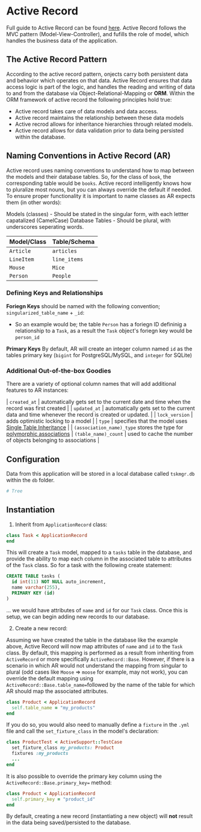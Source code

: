 # Active Record 

Full guide to Active Record can be found [here](https://guides.rubyonrails.org/active_record_basics.html). Active Record follows the MVC pattern (Model-View-Controller), and fufills the role of model, which handles the business data of the application. 

## The Active Record Pattern 
According to the active record pattern, onjects carry both persistent data and behavior which operates on that data. Active Record ensures that data access logic is part of the logic, and handles the reading and writing of data to and from the database via Object-Relational-Mapping or **ORM**. Within the ORM framework of active record the following principles hold true: 

* Active record takes care of data models and data access. 
* Active record maintains the relationship between these data models 
* Active recrod allows for inheritance hierarchies through related models. 
* Active record allows for data validation prior to data being persisted within the database. 

## Naming Conventions in Active Record (AR)
Active record uses naming conventions to understand how to map between the models and their database tables. So, for the class of `book`, the corresponding table would be `books`. Active record intelligently knows how to pluralize most nouns, but you can always override the default if needed. To ensure proper functionality it is important to name classes as AR expects them (in other words): 

Models (classes) - Should be stated in the singular form, with each lettter capatalized (CamelCase)
Database Tables - Should be plural, with underscores seperating words. 

| Model/Class | Table/Schema |
|---|---| 
| `Article` | `articles` | 
| `LineItem` | `line_items` | 
| `Mouse` | `Mice` | 
| `Person` | `People`| 

### Defining Keys and Relationships 

**Foriegn Keys** should be named with the following convention; `singularized_table_name` + `_id`:  
* So an example would be; the table `Person` has a foriegn ID defininig a relationship to a `Task`, as a result the `Task` object's foriegn key would be `person_id`

**Primary Keys** By default, AR will create an integer column named `id` as the tables primary key (`bigint` for PostgreSQL/MySQL, and `integer` for SQLite) 

### Additional Out-of-the-box Goodies 
There are a variety of optional column names that will add additional features to AR instances: 

| `created_at` | automatically gets set to the current date and time when the record was first created | 
| `updated_at` | automatically gets set to the current data and time whenever the record is created or updated. | 
| `lock_version` | adds optimistic locking to a model | 
| `type` | specifies that the model uses [Single Table Inheritance](https://api.rubyonrails.org/v6.0.2.2/classes/ActiveRecord/Base.html#class-ActiveRecord::Base-label-Single+table+inheritance) | 
| `(association_name)_type` stores the type for [polymorphic associations](https://guides.rubyonrails.org/association_basics.html#polymorphic-associations)
| `(table_name)_count` | used to cache the number of objects belonging to associations | 


## Configuration 
Data from this application will be stored in a local database called `tskmgr.db` within the `db` folder. 

```bash 
# Tree 
```

## Instantiation 

1. Inherit from `ApplicationRecord` class: 
  
  ```rb
  class Task < ApplicationRecord 
  end 
  ```
  This will create a `Task` model, mapped to a `tasks` table in the database, and provide the ability to map each column in the associated table to attributes of the `Task` class. So for a task with the following create statement:
  ```sql 
  CREATE TABLE tasks (
    id int(11) NOT NULL auto_increment, 
    name varchar(255), 
    PRIMARY KEY (id)
  )
  ``` 
  ... we would have attributes of `name` and `id` for our `Task` class. Once this is setup, we can begin adding new records to our database. 

2. Create a new record: 

  Assuming we have created the table in the database like the example above, Active Record will now map attributes of `name` and `id` to the `Task` class. By default, this mapping is performed as a result from inheriting from `ActiveRecord` or more specifically `ActiveRecord::Base`. However, if there is a scenario in which AR would not understand the mapping from singular to plural (odd cases like `Moose` => `moose` for example, may not work), you can override the default mapping using `ActiveRecord::Base.table_name=`followed by the name of the table for which AR should map the associated attributes. 
  ```rb
  class Product < ApplicationRecord
    self.table_name = "my_products"
  end
  ``` 
  If you do so, you would also need to manually define a `fixture` in the `.yml` file and call the `set_fixture_class` in the model's declaration: 
  ```rb
  class ProductTest < ActiveSupport::TestCase
    set_fixture_class my_products: Product
    fixtures :my_products
    ...
  end
  ```
  It is also possible to override the primary key column using the `ActiveRecord::Base.primary_key=` method:
  ```rb
  class Product < ApplicationRecord
    self.primary_key = "product_id"
  end
  ```
  By default, creating a new record (instantiating a new object) will **not** result in the data being saved/persisted to the database. 
